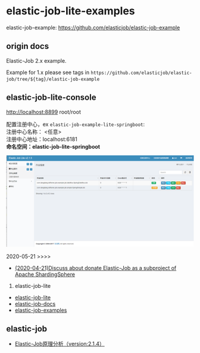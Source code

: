 # elastic-job-lite-examples

elastic-job-example: <https://github.com/elasticjob/elastic-job-example>

## origin docs
Elastic-Job 2.x example.

Example for 1.x please see tags in `https://github.com/elasticjob/elastic-job/tree/${tag}/elastic-job-example`


## elastic-job-lite-console
<http://localhost:8899> root/root

配置注册中心，ex `elastic-job-example-lite-springboot`:  
注册中心名称： <任意>  
注册中心地址：localhost:6181  
**命名空间：elastic-job-lite-springboot**

![elastic-job-lite-console.png](./elastic-job-lite-console.png)

2020-05-21 >>>>
- [(2020-04-21)Discuss about donate Elastic-Job as a subproject of Apache ShardingSphere](https://github.com/elasticjob/elastic-job-lite/issues/728)

1. elastic-job-lite
- [elastic-job-lite]
- [elastic-job-docs]
- [elastic-job-examples]

[elastic-job-lite]: https://github.com/elasticjob/elastic-job-lite
[elastic-job-docs]: http://elasticjob.io/index_zh.html
[elastic-job-examples]: https://github.com/elasticjob/elastic-job-example

## elastic-job
- [Elastic-Job原理分析（version:2.1.4）](https://www.cnblogs.com/kevin-yuan/p/7017795.html)
